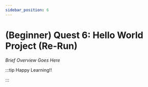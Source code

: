 ```yaml
---
sidebar_position: 6
---
```


# (Beginner) Quest 6: Hello World Project (Re-Run)

_Brief Overview Goes Here_

:::tip Happy Learning!!

<QuestButton text="Go To Quest" link="" />

:::
